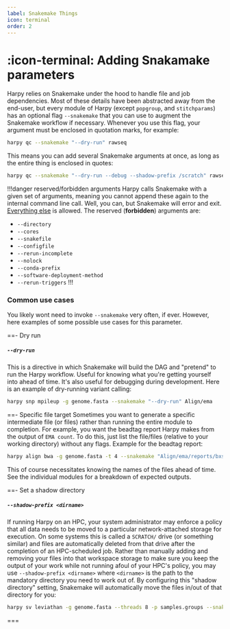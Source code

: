 ```yaml
---
label: Snakemake Things
icon: terminal
order: 2
---
```


# :icon-terminal: Adding Snakamake parameters
Harpy relies on Snakemake under the hood to handle file and job dependencies.
Most of these details have been abstracted away from the end-user, but every
module of Harpy (except `popgroup`, and `stitchparams`) has an optional flag `--snakemake` 
that you can use to augment the Snakemake workflow if necessary. Whenever you
use this flag, your argument must be enclosed in quotation marks, for example:
```bash
harpy qc --snakemake "--dry-run" rawseq
```
This means you can add several Snakemake arguments at once, as long as the entire thing is enclosed in quotes:
```bash
harpy qc --snakemake "--dry-run --debug --shadow-prefix /scratch" rawseq
```

!!!danger reserved/forbidden arguments
Harpy calls Snakemake with a given set of arguments, meaning you cannot append
these again to the internal command line call. Well, you can, but Snakemake will
error and exit. [Everything else](https://snakemake.readthedocs.io/en/stable/executing/cli.html#all-options) 
is allowed. The reserved (**forbidden**) arguments are:
- `--directory`
- `--cores`
- `--snakefile`
- `--configfile`
- `--rerun-incomplete`
- `--nolock`
- `--conda-prefix`
- `--software-deployment-method`
-  `--rerun-triggers`
!!!

### Common use cases
You likely wont need to invoke `--snakemake` very often, if ever. However, 
here examples of some possible use cases for this parameter.

==- Dry run
##### `--dry-run`
This is a directive in which Snakemake will build the DAG and "pretend" to
run the Harpy workflow. Useful for knowing what you're getting yourself into
ahead of time. It's also useful for debugging during development. Here is an 
example of dry-running variant calling:
```bash
harpy snp mpileup -g genome.fasta --snakemake "--dry-run" Align/ema
```
==- Specific file target
Sometimes you want to generate a specific intermediate file (or files) rather than running the entire module to completion. For example,
you want the beadtag report Harpy makes from the output of `EMA count`. To do this, just list the file/files (relative
to your working directory) without any flags. Example for the beadtag report:
```bash
harpy align bwa -g genome.fasta -t 4 --snakemake "Align/ema/reports/bxstats.html" QC/
```
This of course necessitates knowing the names of the files ahead of time. See the individual modules for a breakdown of expected outputs. 

==- Set a shadow directory
##### `--shadow-prefix <dirname>`
If running Harpy on an HPC, your system administrator may enforce a policy that all data needs to be moved to a particular
network-attached storage for execution. On some systems this is called a `SCRATCH/` drive (or something similar) and files
are automatically deleted from that drive after the completion of an HPC-scheduled job. Rather than manually adding and removing
your files into that workspace storage to make sure you keep the output of your work while not running afoul of your HPC's policy,
you may use `--shadow-prefix <dirname>` where `<dirname>` is the path to the mandatory directory you need to work out of. By 
configuring this "shadow directory" setting, Snakemake will automatically move the files in/out of that directory for you:
```bash
harpy sv leviathan -g genome.fasta --threads 8 -p samples.groups --snakemake "--shadow-prefix /SCRATCH/username/" Align/bwa
```
===
